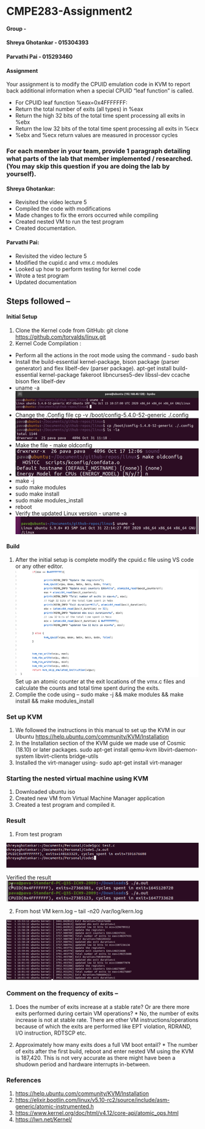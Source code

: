 # CMPE283-Assignment2
#### Group -
#### Shreya Ghotankar - 015304393
#### Parvathi Pai - 015293460


#### Assignment
Your assignment is to modify the CPUID emulation code in KVM to report back additional information
when a special CPUID “leaf function” is called.
* For CPUID leaf function %eax=0x4FFFFFFF:
* Return the total number of exits (all types) in %eax
* Return the high 32 bits of the total time spent processing all exits in %ebx
* Return the low 32 bits of the total time spent processing all exits in %ecx
* %ebx and %ecx return values are measured in processor cycles

### For each member in your team, provide 1 paragraph detailing what parts of the lab that member implemented / researched. (You may skip this question if you are doing the lab by yourself).

#### Shreya Ghotankar:
* Revisited the video lecture 5
* Compiled the code with modifications
* Made changes to fix the errors occurred while compiling
* Created nested VM to run the test program
* Created documentation.

#### Parvathi Pai:
* Revisited the video lecture 5
* Modified the cupid.c and vmx.c modules
* Looked up how to perform testing for kernel code
* Wrote a test program
* Updated documentation

## Steps followed –
#### Initial Setup
1. Clone the Kernel code from GitHub: git clone https://github.com/torvalds/linux.git
2. Kernel Code Compilation :
* Perform all the actions in the root mode using the command - sudo bash
* Install the build-essential kernel-package,  bison package (parser generator) and flex libelf-dev (parser package).
  apt-get install build-essential kernel-package fakeroot libncurses5-dev libssl-dev ccache bison flex libelf-dev
* uname -a
  <img src="pictures/picture2.png"/>
* Change the .Config file
  cp -v /boot/config-5.4.0-52-generic ./.config
  <img src="pictures/picture3.png"/>
*  Make the file - make oldconfig
* <img src="pictures/picture4.png"/>
* make -j
* sudo make modules
* sudo make install
* sudo make modules_install
* reboot
* Verify the updated Linux version - uname -a
  <img src="pictures/picture7.png"/>

#### Build
1. After the initial setup is complete modify the cpuid.c file using VS code or any other editor.
     <img src="pictures/picture8.png"/>
  Set up an atomic counter at the exit locations of the vmx.c files and calculate the counts and total time spent during the exits.
2. Complie the code using – sudo make -j && make modules && make install && make modules_install

### Set up KVM
1. We followed the instructions in this manual to set up the KVM in our Ubuntu 
   https://help.ubuntu.com/community/KVM/Installation
2. In the  Installation section of the KVM guide we made use of Cosmic (18.10) or later packages.
   sudo apt-get install qemu-kvm libvirt-daemon-system libvirt-clients bridge-utils
3. Installed the virt-manager using- 
   sudo apt-get install virt-manager

### Starting the nested virtual machine using KVM

1) Downloaded ubuntu iso
2) Created new VM from Virtual Machine Manager application
3) Created a test program and compiled it.

  ### Result

1. From test program
<img src="pictures/testing.png"/>

Verified the result
<img src="pictures/picture9.png"/>

2. From host VM kern.log – tail -n20 /var/log/kern.log
<img src="pictures/log.png"/>

### Comment on the frequency of exits –

  1. Does the number of exits increase at a stable rate? Or are there more exits performed during certain VM operations? 
    * No, the number of exits increase is not at stable rate. There are other VM instructions/operations because of which the exits are performed like EPT violation, RDRAND, I/O instruction, RDTSCP etc.

  2. Approximately how many exits does a full VM boot entail?
    * The number of exits after the first build, reboot and enter nested VM using the KVM is 187,420. This is not very accurate as there might have been a shudown period and hardware interrupts in-between.

### References
1. https://help.ubuntu.com/community/KVM/Installation
2. https://elixir.bootlin.com/linux/v5.10-rc2/source/include/asm-generic/atomic-instrumented.h
3. https://www.kernel.org/doc/html/v4.12/core-api/atomic_ops.html
4. https://lwn.net/Kernel/

